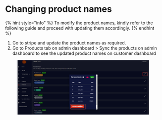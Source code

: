 # Changing product names

{% hint style="info" %}
To modify the product names, kindly refer to the following guide and proceed with updating them accordingly.
{% endhint %}

1. Go to stripe and update the product names as required.
2. Go to Products tab on admin dashboard > Sync the products on admin dashboard to see the updated product names on customer dashboard

<figure><img src="../.gitbook/assets/a (1).png" alt=""><figcaption></figcaption></figure>
